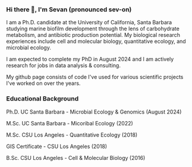 ### Hi there 👋, I'm Sevan (pronounced sev-on)
I am a Ph.D. candidate at the University of California, Santa Barbara studying marine biofilm development through the lens of carbohydrate metabolism, and antibiotic production potential. My biological research experiences include cell and molecular biology, quantitative ecology, and microbial ecology. 

I am expected to complete my PhD in August 2024 and I am actively research for jobs in data analysis & consulting. 

My github page consists of code I've used for various scientific projects I've worked on over the years.

### Educational Background
Ph.D. UC Santa Barbara - Microbial Ecology & Genomics (August 2024)

M.Sc. UC Santa Barbara - Micoribal Ecology (2022)

M.Sc. CSU Los Angeles - Quantitative Ecology (2018)

GIS Certificate - CSU Los Angeles (2018)

B.Sc. CSU Los Angeles - Cell & Molecular Biology (2016)
